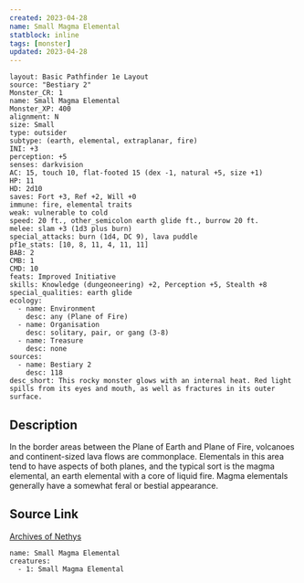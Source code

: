 ```yaml
---
created: 2023-04-28
name: Small Magma Elemental
statblock: inline
tags: [monster]
updated: 2023-04-28
---
```

```statblock
layout: Basic Pathfinder 1e Layout
source: "Bestiary 2"
Monster_CR: 1
name: Small Magma Elemental
Monster_XP: 400
alignment: N
size: Small
type: outsider
subtype: (earth, elemental, extraplanar, fire)
INI: +3
perception: +5
senses: darkvision
AC: 15, touch 10, flat-footed 15 (dex -1, natural +5, size +1)
HP: 11
HD: 2d10
saves: Fort +3, Ref +2, Will +0
immune: fire, elemental traits
weak: vulnerable to cold
speed: 20 ft., other_semicolon earth glide ft., burrow 20 ft.
melee: slam +3 (1d3 plus burn)
special_attacks: burn (1d4, DC 9), lava puddle
pf1e_stats: [10, 8, 11, 4, 11, 11]
BAB: 2
CMB: 1
CMD: 10
feats: Improved Initiative
skills: Knowledge (dungeoneering) +2, Perception +5, Stealth +8
special_qualities: earth glide
ecology:
  - name: Environment
    desc: any (Plane of Fire)
  - name: Organisation
    desc: solitary, pair, or gang (3-8)
  - name: Treasure
    desc: none
sources:
  - name: Bestiary 2
    desc: 118
desc_short: This rocky monster glows with an internal heat. Red light spills from its eyes and mouth, as well as fractures in its outer surface.
```
## Description
In the border areas between the Plane of Earth and Plane of Fire, volcanoes and continent-sized lava flows are commonplace. Elementals in this area tend to have aspects of both planes, and the typical sort is the magma elemental, an earth elemental with a core of liquid fire. Magma elementals generally have a somewhat feral or bestial appearance.
## Source Link
[Archives of Nethys](https://aonprd.com/MonsterDisplay.aspx?ItemName=Small%20Magma%20Elemental)
```encounter-table
name: Small Magma Elemental
creatures:
  - 1: Small Magma Elemental
```
